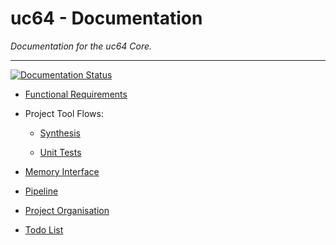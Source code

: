
# uc64 - Documentation

*Documentation for the uc64 Core.*

---

[![Documentation Status](https://readthedocs.org/projects/uc64/badge/?version=latest)](https://uc64.readthedocs.io/en/latest/?badge=latest)

- [Functional Requirements](functional-requirements.md)

- Project Tool Flows:

    - [Synthesis](flows-synthesis.md)
    
    - [Unit Tests](flows-unit-tests.md)

- [Memory Interface](memory-interface.md)

- [Pipeline](pipeline.md)

- [Project Organisation](project-organisation.md)

- [Todo List](todo.md)

